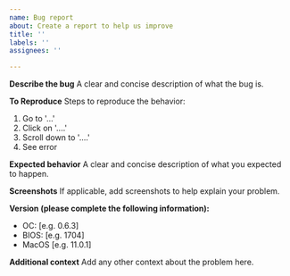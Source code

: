 ```yaml
---
name: Bug report
about: Create a report to help us improve
title: ''
labels: ''
assignees: ''

---
```


**Describe the bug**
A clear and concise description of what the bug is.

**To Reproduce**
Steps to reproduce the behavior:
1. Go to '...'
2. Click on '....'
3. Scroll down to '....'
4. See error

**Expected behavior**
A clear and concise description of what you expected to happen.

**Screenshots**
If applicable, add screenshots to help explain your problem.

**Version (please complete the following information):**
 - OC: [e.g. 0.6.3]
 - BIOS: [e.g. 1704]
 - MacOS [e.g. 11.0.1]

**Additional context**
Add any other context about the problem here.
